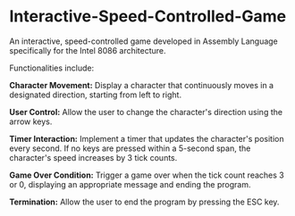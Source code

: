 # Interactive-Speed-Controlled-Game
An interactive, speed-controlled game developed in Assembly Language specifically for the Intel 8086 architecture.

Functionalities include:

**Character Movement:** Display a character that continuously moves in a designated direction, starting from left to right.

**User Control:** Allow the user to change the character's direction using the arrow keys.

**Timer Interaction:** Implement a timer that updates the character's position every second. If no keys are pressed within a 5-second span, the character's speed increases by 3 tick counts.

**Game Over Condition:** Trigger a game over when the tick count reaches 3 or 0, displaying an appropriate message and ending the program.

**Termination:** Allow the user to end the program by pressing the ESC key.
